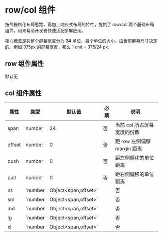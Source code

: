 # row/col 组件

按照栅格化布局思路，再加上响应式布局的特性，提供了 row/col 两个基础布局组件，用来帮助开发者快速适配多屏应用。

核心概念是将整个屏幕宽度分为 **24** 单位，每个单位的大小，由当前屏幕尺寸决定的。例如 375px 的屏幕宽度，那么 1 unit = 375/24 px.

## row 组件属性

默认无

## col 组件属性

| 属性             | 类型        | 默认值  | 必填 | 说明                             |
| ---------------- | ----------- | ------- | ---- | -------------------------------- |
| span           | number      |    24     | 否   | 当前 col 所占屏幕宽度的份数|
| offset           | number      | 0     | 否   | 距 row 左侧偏移margin 距离|
| push           | number      | 0     | 否   | 距左侧偏移的单位距离|
| pull           | number      | 0     | 否   | 距右侧偏移的单位距离|
| xs           | `number | Object<span,offset>`     |      | 否   | 当屏幕 < 768px 时，对应显示的网格规则。例如 xs="{{2}}" 或 xs="{{ {{span:24, offset: 0}} }}"|
| sm           | `number | Object<span,offset>`      |      | 否   | 当屏幕 >= 768px, <992px，对应显示的网格规则。|
| md           | `number | Object<span,offset>`      |      | 否   | 当屏幕 >= 992px, <1200px，对应显示的网格规则。|
| lg           | `number | Object<span,offset>`      |      | 否   | 当屏幕 >= 1200px, <1920px 时，对应显示的网格规则。|
| xl           | `number | Object<span,offset>`      |      | 否   | 当屏幕 >= 1920px 时，对应显示的网格规则。|

